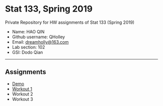# Stat 133, Spring 2019

Private Repository for HW assignments of Stat 133 (Spring 2019)

- Name: HAO QIN
- Github username: QHolley
- Email: dreamholly@163.com
- Lab section: 102
- GSI: Dodo Qian

-----

## Assignments

- [Demo](demo)
- [Workout 1](workout1)
- Workout 2
- Workout 3



